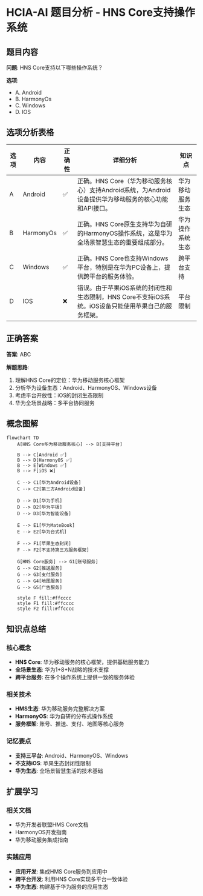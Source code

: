 # HCIA-AI 题目分析 - HNS Core支持操作系统

## 题目内容

**问题**: HNS Core支持以下哪些操作系统？

**选项**:
- A. Android
- B. HarmonyOs
- C. Windows
- D. IOS

## 选项分析表格

| 选项 | 内容 | 正确性 | 详细分析 | 知识点 |
|------|------|--------|----------|--------|
| A | Android | ✅ | 正确。HNS Core（华为移动服务核心）支持Android系统，为Android设备提供华为移动服务的核心功能和API接口。 | 华为移动服务生态 |
| B | HarmonyOs | ✅ | 正确。HNS Core原生支持华为自研的HarmonyOS操作系统，这是华为全场景智慧生态的重要组成部分。 | 华为操作系统生态 |
| C | Windows | ✅ | 正确。HNS Core也支持Windows平台，特别是在华为PC设备上，提供跨平台的服务体验。 | 跨平台支持 |
| D | IOS | ❌ | 错误。由于苹果iOS系统的封闭性和生态限制，HNS Core不支持iOS系统。iOS设备只能使用苹果自己的服务框架。 | 平台限制 |

## 正确答案
**答案**: ABC

**解题思路**: 
1. 理解HNS Core的定位：华为移动服务核心框架
2. 分析华为设备生态：Android、HarmonyOS、Windows设备
3. 考虑平台开放性：iOS的封闭生态限制
4. 华为全场景战略：多平台协同服务

## 概念图解

```mermaid
flowchart TD
    A[HNS Core华为移动服务核心] --> B[支持平台]
    
    B --> C[Android ✅]
    B --> D[HarmonyOS ✅]
    B --> E[Windows ✅]
    B --> F[iOS ❌]
    
    C --> C1[华为Android设备]
    C --> C2[第三方Android设备]
    
    D --> D1[华为手机]
    D --> D2[华为平板]
    D --> D3[华为智能设备]
    
    E --> E1[华为MateBook]
    E --> E2[华为台式机]
    
    F --> F1[苹果生态封闭]
    F --> F2[不支持第三方服务框架]
    
    G[HNS Core服务] --> G1[账号服务]
    G --> G2[推送服务]
    G --> G3[支付服务]
    G --> G4[地图服务]
    G --> G5[广告服务]
    
    style F fill:#ffcccc
    style F1 fill:#ffcccc
    style F2 fill:#ffcccc
```

## 知识点总结

### 核心概念
- **HNS Core**: 华为移动服务的核心框架，提供基础服务能力
- **全场景生态**: 华为1+8+N战略的技术支撑
- **跨平台服务**: 在多个操作系统上提供一致的服务体验

### 相关技术
- **HMS生态**: 华为移动服务完整解决方案
- **HarmonyOS**: 华为自研的分布式操作系统
- **服务框架**: 账号、推送、支付、地图等核心服务

### 记忆要点
- **支持三平台**: Android、HarmonyOS、Windows
- **不支持iOS**: 苹果生态封闭性限制
- **华为生态**: 全场景智慧生活的技术基础

## 扩展学习

### 相关文档
- 华为开发者联盟HMS Core文档
- HarmonyOS开发指南
- 华为移动服务集成指南

### 实践应用
- **应用开发**: 集成HMS Core服务到应用中
- **跨平台开发**: 利用HNS Core实现多平台一致体验
- **华为生态**: 构建基于华为服务的应用生态